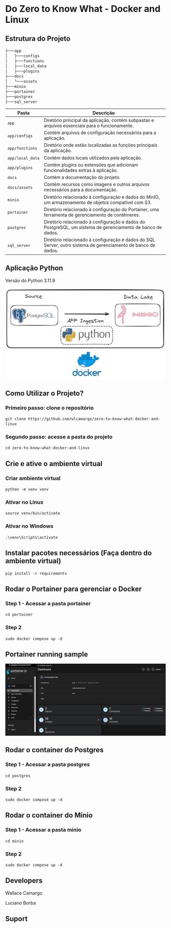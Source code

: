 # Do Zero to Know What - Docker and Linux

## Estrutura do Projeto
```
├───app
│   ├───configs
│   ├───functions
│   ├───local_data
│   ├───plugins
├───docs
│   └───assets
├───minio
├───portainer
├───postgres
├───sql_server

```

| Pasta            | Descrição                                                                                       |
|------------------|-------------------------------------------------------------------------------------------------|
| `app`            | Diretório principal da aplicação, contém subpastas e arquivos essenciais para o funcionamento.  |
| `app/configs`    | Contém arquivos de configuração necessários para a aplicação.                                   |
| `app/functions`  | Diretório onde estão localizadas as funções principais da aplicação.                            |
| `app/local_data` | Contém dados locais utilizados pela aplicação.                                                  |
| `app/plugins`    | Contém plugins ou extensões que adicionam funcionalidades extras à aplicação.                   |
| `docs`           | Contém a documentação do projeto.                                                               |
| `docs/assets`    | Contém recursos como imagens e outros arquivos necessários para a documentação.                 |
| `minio`          | Diretório relacionado à configuração e dados do MinIO, um armazenamento de objetos compatível com S3. |
| `portainer`      | Diretório relacionado à configuração do Portainer, uma ferramenta de gerenciamento de contêineres. |
| `postgres`       | Diretório relacionado à configuração e dados do PostgreSQL, um sistema de gerenciamento de banco de dados. |
| `sql_server`     | Diretório relacionado à configuração e dados do SQL Server, outro sistema de gerenciamento de banco de dados. |


## Aplicação Python
Versão do Python 3.11.9

![image](./docs/assets/applications_architecture.png)

## Como Utilizar o Projeto?

### Primeiro passo: clone o repositório
```
git clone https://github.com/wlcamargo/zero-to-know-what-docker-and-linux
```

### Segundo passo: acesse a pasta do projeto
```
cd zero-to-know-what-docker-and-linux
```

## Crie e ative o ambiente virtual

### Criar ambiente virtual
```
python -m venv venv
```

### Ativar no Linux
```
source venv/bin/activate
```

### Ativar no Windows
```
.\venv\Scripts\activate
```

## Instalar pacotes necessários (Faça dentro do ambiente virtual)
```
pip install -r requirements
```

## Rodar o Portainer para gerenciar o Docker

### Step 1 - Acessar a pasta portainer
```
cd portainer
```

### Step 2
```
sudo docker compose up -d
```

## Portainer running sample
![image](./docs/assets/portainer.png)


## Rodar o container do Postgres

### Step 1 - Acessar a pasta postgres
```
cd postgres
```

### Step 2
```
sudo docker compose up -d
```

## Rodar o container do Minio


### Step 1 - Acessar a pasta minio
```
cd minio
```

### Step 2
```
sudo docker compose up -d
```

## Developers
Wallace Camargo  

Luciano Borba

## Suport





